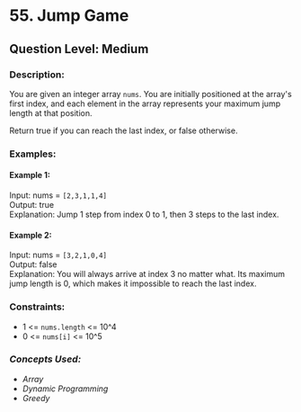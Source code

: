 # 55. Jump Game
## Question Level: Medium
### Description:
You are given an integer array `nums`. You are initially positioned at the array's first index, and each element in the array represents your maximum jump length at that position.

Return true if you can reach the last index, or false otherwise.

### Examples:
#### Example 1:

Input: nums = `[2,3,1,1,4]`<br>
Output: true<br>
Explanation: Jump 1 step from index 0 to 1, then 3 steps to the last index.<br>
#### Example 2:

Input: nums = `[3,2,1,0,4]`<br>
Output: false<br>
Explanation: You will always arrive at index 3 no matter what. Its maximum jump length is 0, which makes it impossible to reach the last index.<br>

### Constraints:

- 1 <= `nums.length` <= 10^4
- 0 <= `nums[i]` <= 10^5

### <i>Concepts Used:
- Array
- Dynamic Programming
- Greedy </i>